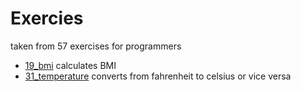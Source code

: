 # Exercies
taken from 57 exercises for programmers

  * [19_bmi](19_bmi.py) calculates BMI
  * [31_temperature](31_temperature.py) converts from fahrenheit to celsius or vice versa

